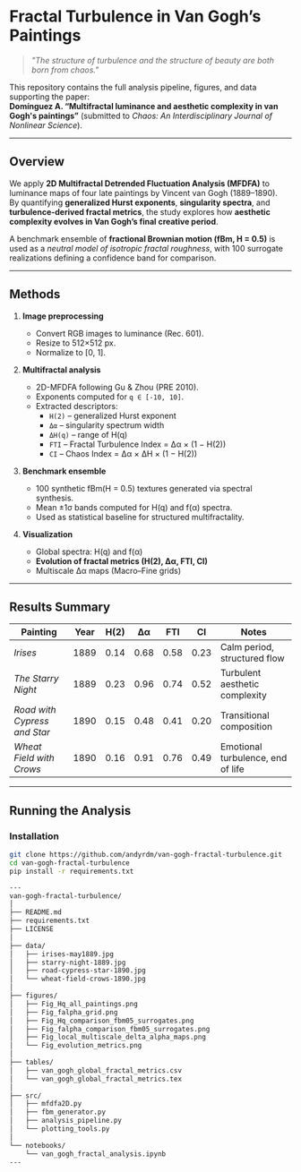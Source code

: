 #  Fractal Turbulence in Van Gogh’s Paintings

> *"The structure of turbulence and the structure of beauty are both born from chaos."*  

This repository contains the full analysis pipeline, figures, and data supporting the paper:  
**Domínguez A. “Multifractal luminance and aesthetic complexity in van Gogh's paintings”** (submitted to *Chaos: An Interdisciplinary Journal of Nonlinear Science*).

---

##  Overview

We apply **2D Multifractal Detrended Fluctuation Analysis (MFDFA)** to luminance maps of four late paintings by Vincent van Gogh (1889–1890).  
By quantifying **generalized Hurst exponents**, **singularity spectra**, and **turbulence-derived fractal metrics**, the study explores how **aesthetic complexity evolves in Van Gogh’s final creative period**.

A benchmark ensemble of **fractional Brownian motion (fBm, H = 0.5)** is used as a *neutral model of isotropic fractal roughness*, with 100 surrogate realizations defining a confidence band for comparison.

---

## Methods

1. **Image preprocessing**
   - Convert RGB images to luminance (Rec. 601).
   - Resize to 512×512 px.
   - Normalize to [0, 1].

2. **Multifractal analysis**
   - 2D-MFDFA following Gu & Zhou (PRE 2010).
   - Exponents computed for `q ∈ [-10, 10]`.
   - Extracted descriptors:
     - `H(2)` – generalized Hurst exponent  
     - `Δα` – singularity spectrum width  
     - `ΔH(q)` – range of H(q)  
     - `FTI` – Fractal Turbulence Index = Δα × (1 − H(2))  
     - `CI` – Chaos Index = Δα × ΔH × (1 − H(2))

3. **Benchmark ensemble**
   - 100 synthetic fBm(H = 0.5) textures generated via spectral synthesis.
   - Mean ±1σ bands computed for H(q) and f(α) spectra.
   - Used as statistical baseline for structured multifractality.

4. **Visualization**
   - Global spectra: H(q) and f(α)
   - **Evolution of fractal metrics (H(2), Δα, FTI, CI)**
   - Multiscale Δα maps (Macro–Fine grids)

---

## Results Summary

| Painting | Year | H(2) | Δα | FTI | CI | Notes |
|-----------|------|------|----|-----|----|-------|
| *Irises* | 1889 | 0.14 | 0.68 | 0.58 | 0.23 | Calm period, structured flow |
| *The Starry Night* | 1889 | 0.23 | 0.96 | 0.74 | 0.52 | Turbulent aesthetic complexity |
| *Road with Cypress and Star* | 1890 | 0.15 | 0.48 | 0.41 | 0.20 | Transitional composition |
| *Wheat Field with Crows* | 1890 | 0.16 | 0.91 | 0.76 | 0.49 | Emotional turbulence, end of life |

---

##  Running the Analysis

###  Installation
```bash
git clone https://github.com/andyrdm/van-gogh-fractal-turbulence.git
cd van-gogh-fractal-turbulence
pip install -r requirements.txt

---
van-gogh-fractal-turbulence/
│
├── README.md
├── requirements.txt
├── LICENSE
│
├── data/
│   ├── irises-may1889.jpg
│   ├── starry-night-1889.jpg
│   ├── road-cypress-star-1890.jpg
│   └── wheat-field-crows-1890.jpg
│
├── figures/
│   ├── Fig_Hq_all_paintings.png
│   ├── Fig_falpha_grid.png
│   ├── Fig_Hq_comparison_fbm05_surrogates.png
│   ├── Fig_falpha_comparison_fbm05_surrogates.png
│   ├── Fig_local_multiscale_delta_alpha_maps.png
│   └── Fig_evolution_metrics.png
│
├── tables/
│   ├── van_gogh_global_fractal_metrics.csv
│   └── van_gogh_global_fractal_metrics.tex
│
├── src/
│   ├── mfdfa2D.py
│   ├── fbm_generator.py
│   ├── analysis_pipeline.py
│   └── plotting_tools.py
│
└── notebooks/
    └── van_gogh_fractal_analysis.ipynb
---
